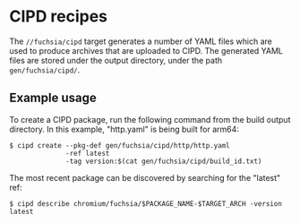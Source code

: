 # CIPD recipes

The `//fuchsia/cipd` target generates a number of YAML files which are used to
produce archives that are uploaded to CIPD. The generated YAML files are stored
under the output directory, under the path `gen/fuchsia/cipd/`.

## Example usage

To create a CIPD package, run the following command from the build output
directory. In this example, "http.yaml" is being built for arm64:

```
$ cipd create --pkg-def gen/fuchsia/cipd/http/http.yaml
              -ref latest
              -tag version:$(cat gen/fuchsia/cipd/build_id.txt)
```

The most recent package can be discovered by searching for the "latest" ref:

`$ cipd describe chromium/fuchsia/$PACKAGE_NAME-$TARGET_ARCH -version latest`

